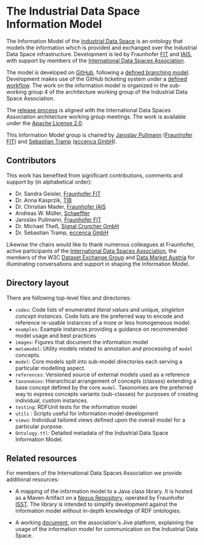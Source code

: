 # The Industrial Data Space Information Model

The Information Model of the [Industrial Data Space](https://industrialdataspace.org) is an ontology that models the information which is provided and exchanged over
the Industrial Data Space infrastructure. Development is led by Fraunhofer [FIT](https://www.fit.fraunhofer.de/en) and [IAIS](https://www.iais.fraunhofer.de/en), with support by members of the [International Data Spaces Association](https://www.internationaldataspaces.org/).

The model is developed on [GitHub](https://github.com/IndustrialDataSpace/InformationModel), following a [defined branching model](CONTRIBUTING.md). Development makes use of
the GitHub ticketing system under a [defined workflow](images/Issue_Lifecycle.jpg). The work on the information model is organized in the sub-working group 4 of the architecture 
working group of the Industrial Data Space Association.

The [release process](images/Release_process.jpg) is aligned with the International Data Spaces Association architecture
working group meetings. The work is available under the [Apache License 2.0](https://github.com/IndustrialDataSpace/InformationModel/blob/master/LICENSE).

This Information Model group is chaired by [Jaroslav Pullmann](https://github.com/jpullmann) ([Fraunhofer FIT](https://www.fit.fraunhofer.de/)) and [Sebastian Tramp](https://sebastian.tramp.name) ([eccenca GmbH](https://www.eccenca.com)).

## Contributors

This work has benefited from significant contributions, comments and support by (in alphabetical order):

- Dr. Sandra Geisler, [Fraunhofer FIT](https://www.fit.fraunhofer.de/en)
- Dr. Anna Kasprzik, [TIB](https://www.tib.eu/en)
- Dr. Christian Mader, [Fraunhofer IAIS](https://www.iais.fraunhofer.de/en)
- Andreas W. Müller, [Schaeffler](https://www.schaeffler.de/content.schaeffler.de/en/)
- Jaroslav Pullmann, [Fraunhofer FIT](https://www.fit.fraunhofer.de/en)
- Dr. Michael Theß, [Signal Cruncher GmbH](https://signal-cruncher.com/)
- Dr. Sebastian Tramp, [eccenca GmbH](https://www.eccenca.com)

Likewise the chairs would like to thank numerous colleagues at Fraunhofer, active participants of the
[International Data Spaces Association](https://www.internationaldataspaces.org/en/), the members of the
W3C [Dataset Exchange Group](https://www.w3.org/2017/dxwg/wiki/Main_Page) and [Data Market Austria](https://datamarket.at/en/) for
illuminating conversations and support in shaping the Information Model.

## Directory layout

There are following top-level files and directories:

- `codes`: Code lists of enumerated *literal values* and unique, *singleton concept instances*. Code lists are the preferred way to encode and reference re-usable instances of a more or less homogeneous model.
- `examples`: Example instances providing a guidance on recommended model usage and best practices
- `images`: Figures that document the information model
- `metamodel`: Utility models related to annotation and processing of `model` concepts.
- `model`: Core models split into sub-model directories each serving a particular modelling aspect.
- `references`: Versioned source of external models used as a reference
- `taxonomies`: Hierarchical arrangement of concepts (classes) extending a base concept defined by the core `model`. Taxonomies are the preferred way to express concepts variants (sub-classes) for purposes of creating individual, custom instances.
- `testing`: RDFUnit tests for the information model
- `utils` : Scripts useful for information model development
- `views`: Individual tailored views defined upon the overall model for a particular purpose.
- `Ontology.ttl`: Detailed metadata of the Industrial Data Space Information Model.

## Related resources

For members of the International Data Spaces Association we provide additional resources: 

- A mapping of the information model to a Java class library. It is hosted as a Maven Artifact on a
[Nexus Repository](https://mvn.isst.fraunhofer.de/nexus/#browse/browse:ids-local:de%2Ffraunhofer%2Fiais%2Feis%2Fids%2Finfomodel), 
operated by Fraunhofer [ISST](https://www.isst.fraunhofer.de/). The library is intended to simplify development against
the information model without in-depth knowledge of RDF ontologies.

- A working [document](https://industrialdataspace.jiveon.com/docs/DOC-1817), on the association's Jive platform, explaining
the usage of the information model for communication on the Industrial Data Space. 


